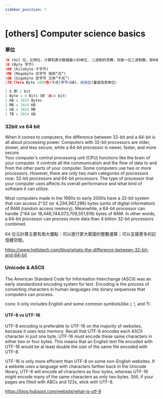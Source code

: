 ```yaml
---
sidebar_position: 7
---
```


# [others] Computer science basics

### 單位

```js
1b (bit 位，比特位，计算机表示数据最小的单位, 二进制的范畴，存放一位二进制数，即0或1)
1B (Byte 字节)
1KB (Kilobyte 千字节)
1MB (Megabyte 兆字节 简称“兆”)
1GB (Gigabyte 吉字节 又称“千兆”)
1TB（Tera Byte 1000吉(千兆)字节(GB)、兆兆位(量度信息单位）
```

```js
1 b 即 1 bit
1 Byte = 8 Bits（即 1B=8 bit）
1 KB = 1024 Bytes
1 MB = 1024 KB
1 GB = 1024 MB
1 TB = 1024 GB
```

### 32bit vs 64 bit

When it comes to computers, the difference between 32-bit and a 64-bit is all about processing power. Computers with 32-bit processors are older, slower, and less secure, while a 64-bit processor is newer, faster, and more secure.  
Your computer’s central processing unit (CPU) functions like the brain of your computer. It controls all the communication and the flow of data to and from the other parts of your computer. Some computers use two or more processors. However, there are only two main categories of processors now: 32-bit processors and 64-bit processors. The type of processor that your computer uses affects its overall performance and what kind of software it can utilize.

Most computers made in the 1990s to early 2000s have a 32-bit system that can access 2^32 (or 4,294,967,296) bytes (units of digital information) of RAM (random access memory). Meanwhile, a 64-bit processor can handle 2^64 (or 18,446,744,073,709,551,616) bytes of RAM. In other words, a 64-bit processor can process more data than 4 billion 32-bit processors combined.

64 位元計算主要有兩大優點：可以進行更大範圍的整數運算；可以支援更多的記憶體空間。

https://www.hellotech.com/blog/whats-the-difference-between-32-bit-and-64-bit

### Unicode & ASCII

####

The American Standard Code for Information Interchange (ASCII) was an early standardized encoding system for text. Encoding is the process of converting characters in human languages into binary sequences that computers can process.

cons: it only includes English and some common symbols(like /, !, and ?).

#### UTF-8 vs UTF-16

UTF-8 encoding is preferable to UTF-16 on the majority of websites, because it uses less memory. Recall that UTF-8 encodes each ASCII character in just one byte. UTF-16 must encode these same characters in either two or four bytes. This means that an English text file encoded with UTF-16 would be at least double the size of the same file encoded with UTF-8.

UTF-16 is only more efficient than UTF-8 on some non-English websites. If a website uses a language with characters farther back in the Unicode library, UTF-8 will encode all characters as four bytes, whereas UTF-16 might encode many of the same characters as only two bytes. Still, if your pages are filled with ABCs and 123s, stick with UTF-8.

https://blog.hubspot.com/website/what-is-utf-8
